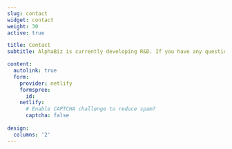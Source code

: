 ```yaml
---
slug: contact
widget: contact
weight: 30
active: true

title: Contact
subtitle: AlphaBiz is currently developing R&D. If you have any questions, please contact us.

content:
  autolink: true
  form:
    provider: netlify
    formspree:
      id:
    netlify:
      # Enable CAPTCHA challenge to reduce spam?
      captcha: false
  
design:
  columns: '2'
---
```

